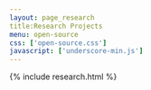```yaml
---
layout: page_research
title:Research Projects
menu: open-source
css: ['open-source.css']
javascript: ['underscore-min.js']
---
```

{% include research.html %}